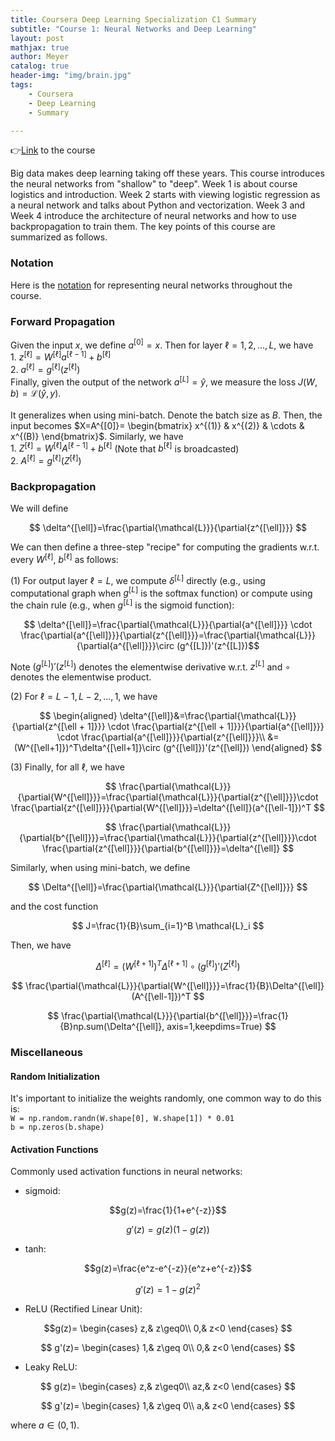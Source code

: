 ```yaml
---
title: Coursera Deep Learning Specialization C1 Summary
subtitle: "Course 1: Neural Networks and Deep Learning"
layout: post
mathjax: true
author: Meyer
catalog: true
header-img: "img/brain.jpg"
tags: 
    - Coursera
    - Deep Learning
    - Summary

---
```


👉[Link](https://www.coursera.org/learn/neural-networks-deep-learning) to the course

Big data makes deep learning taking off these years. This course introduces the neural networks from "shallow" to "deep". 
Week 1 is about course logistics and introduction.
Week 2 starts with viewing logistic regression as a neural network and talks about Python and vectorization. 
Week 3 and Week 4 introduce the architecture of neural networks and how to use backpropagation to train them.
The key points of this course are summarized as follows.

### Notation
Here is the [notation](https://d3c33hcgiwev3.cloudfront.net/_106ac679d8102f2bee614cc67e9e5212_deep-learning-notation.pdf?Expires=1581897600&Signature=QdE9eO59tatI4pBITG001BLIZuQRRk8oSOmQeAKbHj5Z4Tk1qDgfUyC2YnCNvArpLy5Zyz4uSl4vUsdufrvlsQAqtQ2lXUGl7eBYAtWB9-bChfqHSV85zbcTatH-eWDAGVf6-7ucTztRGTCLGue9nECP-XCILBLrRWVrxtYYqfk_&Key-Pair-Id=APKAJLTNE6QMUY6HBC5A) for representing neural networks throughout the course.

### Forward Propagation
Given the input $x$, we define $a^{[0]}=x$. Then for layer $\ell =1,2,...,L$, we have  
$1.\ z^{[\ell]}=W^{[\ell]}a^{[\ell-1]}+b^{[\ell]}$  
$2.\ a^{[\ell]}=g^{[\ell]}(z^{[\ell]})$  
Finally, given the output of the network $a^{[L]}=\hat{y}$, we measure the loss $J(W,b)=\mathcal{L}(\hat{y}, y)$.  
<br>
It generalizes when using mini-batch. Denote the batch size as $B$. Then, the input becomes $X=A^{[0]}=
\begin{bmatrix}
x^{(1)} & x^{(2)} & \cdots & x^{(B)}
\end{bmatrix}$. Similarly, we have  
$1.\ Z^{[\ell]}=W^{[\ell]}A^{[\ell-1]}+b^{[\ell]}$  (Note that $b^{[\ell]}$ is broadcasted)  
$2.\ A^{[\ell]}=g^{[\ell]}(Z^{[\ell]})$

### Backpropagation
We will define 

$$ \delta^{[\ell]}=\frac{\partial{\mathcal{L}}}{\partial{z^{[\ell]}}} $$

We can then define a three-step "recipe" for computing the gradients w.r.t. every $W^{[\ell]}$, $b^{[\ell]}$ as follows:  

(1) For output layer $\ell=L$, we compute $\delta^{[L]}$ directly (e.g., using computational graph when $g^{[L]}$ is the softmax function) or compute using the chain rule (e.g., when $g^{[L]}$ is the sigmoid function):

  $$ \delta^{[\ell]}=\frac{\partial{\mathcal{L}}}{\partial{a^{[\ell]}}} \cdot \frac{\partial{a^{[\ell]}}}{\partial{z^{[\ell]}}}=\frac{\partial{\mathcal{L}}}{\partial{a^{[\ell]}}}\circ (g^{[L]})'(z^{[L]})$$ 

  Note $(g^{[L]})'(z^{[L]})$ denotes the elementwise derivative w.r.t. $z^{[L]}$ and $\circ$ denotes the elementwise product.

(2) For $\ell=L-1, L-2, ..., 1$, we have 

$$ 
\begin{aligned}
\delta^{[\ell]}&=\frac{\partial{\mathcal{L}}}{\partial{z^{[\ell + 1]}}} \cdot \frac{\partial{z^{[\ell + 1]}}}{\partial{a^{[\ell]}}} \cdot \frac{\partial{a^{[\ell]}}}{\partial{z^{[\ell]}}}\\
&=(W^{[\ell+1]})^T\delta^{[\ell+1]}\circ (g^{[\ell]})'(z^{[\ell]})
\end{aligned}
$$ 

(3) Finally, for all $\ell$, we have

$$
\frac{\partial{\mathcal{L}}}{\partial{W^{[\ell]}}}=\frac{\partial{\mathcal{L}}}{\partial{z^{[\ell]}}}\cdot \frac{\partial{z^{[\ell]}}}{\partial{W^{[\ell]}}}=\delta^{[\ell]}(a^{[\ell-1]})^T
$$

$$
\frac{\partial{\mathcal{L}}}{\partial{b^{[\ell]}}}=\frac{\partial{\mathcal{L}}}{\partial{z^{[\ell]}}}\cdot \frac{\partial{z^{[\ell]}}}{\partial{b^{[\ell]}}}=\delta^{[\ell]}
$$

Similarly, when using mini-batch, we define

$$
\Delta^{[\ell]}=\frac{\partial{\mathcal{L}}}{\partial{Z^{[\ell]}}}
$$

and the cost function

$$
J=\frac{1}{B}\sum_{i=1}^B \mathcal{L}_i
$$


Then, we have

$$ 
\Delta^{[\ell]}=(W^{[\ell+1]})^T\Delta^{[\ell+1]}\circ (g^{[\ell]})'(Z^{[\ell]})
$$ 

$$
\frac{\partial{\mathcal{L}}}{\partial{W^{[\ell]}}}=\frac{1}{B}\Delta^{[\ell]}(A^{[\ell-1]})^T
$$

$$
\frac{\partial{\mathcal{L}}}{\partial{b^{[\ell]}}}=\frac{1}{B}np.sum(\Delta^{[\ell]}, axis=1,keepdims=True)
$$

### Miscellaneous
#### Random Initialization
It's important to initialize the weights randomly, one common way to do this is:  
`W = np.random.randn(W.shape[0], W.shape[1]) * 0.01`  
`b = np.zeros(b.shape)`

#### Activation Functions
Commonly used activation functions in neural networks:
* sigmoid: 

$$g(z)=\frac{1}{1+e^{-z}}$$

$$g'(z)=g(z)(1-g(z))$$

* tanh: 

$$g(z)=\frac{e^z-e^{-z}}{e^z+e^{-z}}$$

$$g'(z)=1-g(z)^2$$

* ReLU (Rectified Linear Unit):

$$g(z)=
\begin{cases}
z,& z\geq0\\
0,& z<0
\end{cases}
$$

$$
g'(z)=
\begin{cases}
1,& z\geq 0\\
0,& z<0
\end{cases}
$$

* Leaky ReLU:

$$
g(z)=
\begin{cases}
z,& z\geq0\\
az,& z<0
\end{cases}
$$

$$
g'(z)=
\begin{cases}
1,& z\geq 0\\
a,& z<0
\end{cases}
$$

where $a\in (0,1)$.


